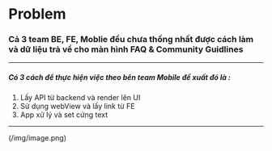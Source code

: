 # Problem 
### Cả 3 team BE, FE, Moblie đều chưa thống nhất được cách làm và dữ liệu trả về cho màn hình FAQ & Community Guidlines
***
##### Có 3 cách để thực hiện việc theo bên team Mobile đề xuất đó là :
1. Lấy API từ backend và render lên UI
2. Sử dụng webView và lấy link từ FE
3. App xử lý và set cứng text
---
(/img/image.png)
